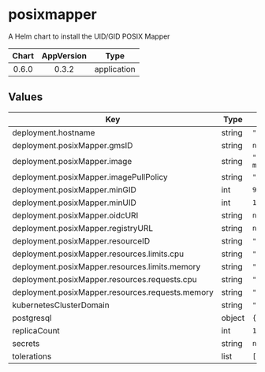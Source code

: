 # posixmapper

A Helm chart to install the UID/GID POSIX Mapper

| Chart | AppVersion | Type |
|:-----:|:----------:|:----:|
|0.6.0<!-- x-release-please-version --> | 0.3.2 | application |

## Values

| Key | Type | Default | Description |
|-----|------|---------|-------------|
| deployment.hostname | string | `"example.org"` |  |
| deployment.posixMapper.gmsID | string | `nil` |  |
| deployment.posixMapper.image | string | `"images.opencadc.org/platform/posix-mapper:0.3.2"` |  |
| deployment.posixMapper.imagePullPolicy | string | `"Always"` |  |
| deployment.posixMapper.minGID | int | `900000` |  |
| deployment.posixMapper.minUID | int | `10000` |  |
| deployment.posixMapper.oidcURI | string | `nil` |  |
| deployment.posixMapper.registryURL | string | `nil` |  |
| deployment.posixMapper.resourceID | string | `"ivo://opencadc.org/posix-mapper"` |  |
| deployment.posixMapper.resources.limits.cpu | string | `"750m"` |  |
| deployment.posixMapper.resources.limits.memory | string | `"1500Mi"` |  |
| deployment.posixMapper.resources.requests.cpu | string | `"500m"` |  |
| deployment.posixMapper.resources.requests.memory | string | `"1Gi"` |  |
| kubernetesClusterDomain | string | `"cluster.local"` |  |
| postgresql | object | `{}` |  |
| replicaCount | int | `1` |  |
| secrets | string | `nil` |  |
| tolerations | list | `[]` |  |
